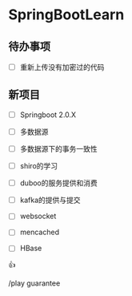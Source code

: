 # SpringBootLearn
## 待办事项
- [ ] 重新上传没有加密过的代码

## 新项目
- [ ] Springboot 2.0.X
- [ ] 多数据源
- [ ] 多数据源下的事务一致性
- [ ] shiro的学习
- [ ] duboo的服务提供和消费
- [ ] kafka的提供与提交
- [ ] websocket
- [ ] mencached
- [ ] HBase


:+1:

/play guarantee
